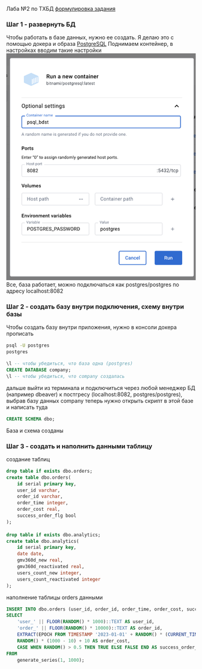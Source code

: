 Лаба №2 по ТХБД
[формулировка задания](https://docs.yandex.ru/docs/view?url=ya-disk-public%3A%2F%2Faxn8Ln7MJyR0kI6FVA5m4HWBYQqv3F9y70f9qfAunGkwfHc9xvoCXg4FhLPqStb1q%2FJ6bpmRyOJonT3VoXnDag%3D%3D%3A%2FЛабораторная%20работа%202%20-%20SQL.pdf&name=Лабораторная%20работа%202%20-%20SQL.pdf)

### Шаг 1 - развернуть БД
Чтобы работать в базе данных, нужно ее создать. Я делаю это с помощью докера и образа [PostgreSQL](https://hub.docker.com/r/bitnami/postgresql?uuid=5E335F4D-A9C9-4496-9E72-3A7139C02DB0)
Поднимаем контейнер, в настройках вводим такие настройки
![alt text](image.png)
Все, база работает, можно подключаться как postgres/postgres по адресу localhost:8082

### Шаг 2 - создать базу внутри подключения, схему внутри базы
Чтобы создать базу внутри приложения, нужно в консоли докера прописать
```bash
psql -U postgres
postgres
```
```SQL
\l -- чтобы убедиться, что база одна (postgres)
CREATE DATABASE company;
\l -- чтобы убедиться, что company создалась
```
дальше выйти из терминала и подключиться через любой менеджер БД (например dbeaver) к постгресу (localhost:8082, postgres/postgres), выбрав базу данных company
теперь нужно открыть скрипт в этой базе и написать туда 
```SQL
CREATE SCHEMA dbo;
```
База и схема созданы


### Шаг 3 - создать и наполнить данными таблицу
создание таблиц
```SQL
drop table if exists dbo.orders;
create table dbo.orders(
	id serial primary key, 
	user_id varchar,
	order_id varchar,
	order_time integer,
	order_cost real,
	success_order_flg bool
);

drop table if exists dbo.analytics;
create table dbo.analytics(
	id serial primary key,
	date date,
	gmv360d_new real,
	gmv360d_reactivated real,
	users_count_new integer,
	users_count_reactivated integer
);
```
наполнение таблицы orders данными
```SQL
INSERT INTO dbo.orders (user_id, order_id, order_time, order_cost, success_order_flg)
SELECT 
    'user_' || FLOOR(RANDOM() * 1000)::TEXT AS user_id,
    'order_' || FLOOR(RANDOM() * 10000)::TEXT AS order_id,
   	EXTRACT(EPOCH FROM TIMESTAMP '2023-01-01' + RANDOM() * (CURRENT_TIMESTAMP - TIMESTAMP '2023-01-01'))::BIGINT AS order_time,
    RANDOM() * (1000 - 10) + 10 AS order_cost,
    CASE WHEN RANDOM() > 0.5 THEN TRUE ELSE FALSE END AS success_order_flg
FROM 
    generate_series(1, 1000);
```